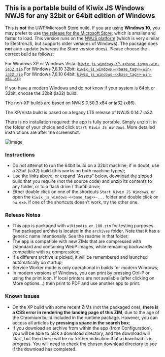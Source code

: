 ## This is a portable build of Kiwix JS Windows NWJS for any 32bit or 64bit edition of Windows

This is **not** the UWP/Microsoft Store build. If you are using **Windows 10**, you may prefer to use [the release for the Microsoft Store](https://kiwix.github.io/kiwix-js-windows/kiwix-js-uwp.html), which is smaller and faster to load. This version runs on the [NWJS platform](https://nwjs.io/) (which is very similar to ElectronJS, but supports older versions of Windows). The package does **not** auto-update (whereas the Store version does). Please choose the correct build as follows:

For Windows XP or Windows Vista: [`kiwix_js_windows-XP-<<base_tag>>-win-ia32.zip`](https://github.com/kiwix/kiwix-js-windows/releases/download/v<<base_tag>>/kiwix_js_windows-XP-<<base_tag>>-win-ia32.zip)
For Windows 7,8,10 32bit: [`kiwix_js_windows-<<base_tag>>-win-ia32.zip`](https://github.com/kiwix/kiwix-js-windows/releases/download/v<<base_tag>>/kiwix_js_windows-<<base_tag>>-win-ia32.zip)
For Windows 7,8,10 64bit: [`kiwix_js_windows-<<base_tag>>-win-x64.zip`](https://github.com/kiwix/kiwix-js-windows/releases/download/v<<base_tag>>/kiwix_js_windows-<<base_tag>>-win-x64.zip)

If you have a modern Windows and do not know if your system is 64bit or 32bit, choose the 32bit (ia32) build.

The non-XP builds are based on NWJS 0.50.3 x64 or ia32 (x86).

The XP/Vista build is based on a legacy LTS release of NWJS 0.14.7 ia32.

There is no installation required: the app is fully portable. Simply unzip it in the folder of your choice and click `Start Kiwix JS Windows`. More detailed instructions are after the screenshot.

![image](https://user-images.githubusercontent.com/4304337/103398221-a5158b80-4b33-11eb-8476-05e8f1e245e8.png)

### Instructions

* Do not attempt to run the 64bit build on a 32bit machine; if in doubt, use a 32bit (ia32) build (this works on both machine types);
* Use the links above, or expand "Assets" below, download the zipped build that you require (not the source code) and unzip its contents to any folder, or to a flash drive / thumb drive;
* Either double click on one of the shortcuts `Start Kiwix JS Windows`, or open the `kiwix_js_windows-<<base_tag>>-...` folder and double click on `nw.exe`. If one of the shortcuts doesn't work, try the other one.

### Release Notes

* This app is packaged with `wikipedia_en_100.zim` for testing purposes. The packaged archive is located in the `archives` folder. Note that it has a generic name intentionally. See the readme in that folder;
* The app is compatible with new ZIMs that are compressed with zstandard and containing WebP images, while remaining backwardly compatible with xz compression;
* If a different archive is picked, it will be remembered and launched automatically on startup;
* Service Worker mode is only operational in builds for modern Windows;
* In modern versions of Windows, you can print by pressing Ctrl-P or using the print icon. If local printers are not available (after clicking on More options...) then print to PDF and use another app to print.

### Known Issues

* On the XP build with some recent ZIMs (not the packaged one), __there is a CSS error in rendering the landing page of this ZIM__, due to the age of the Chromium build included in the runtime package. However, you can access all articles by __pressing a space in the search box__;
* If you download an archive from within the app (from Configuration), you will be able to pick a download directory, and the download will start, but then there will be no further indication that a download is in progress. You will need to check the chosen download directory to see if the download has completed.
